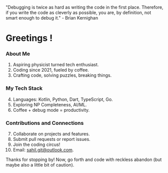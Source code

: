 "Debugging is twice as hard as writing the code in the first place. Therefore, if you write the code as cleverly as possible, you are, by definition, not smart enough to debug it." - Brian Kernighan

# Greetings !

### About Me
1. Aspiring physicist turned tech enthusiast.
2. Coding since 2021, fueled by coffee.
3. Crafting code, solving puzzles, breaking things.

### My Tech Stack
4. Languages: Kotlin, Python, Dart, TypeScript, Go.
5. Exploring NP Completeness, AI/ML.
6. Coffee + debug mode = productivity.

### Contributions and Connections
7. Collaborate on projects and features.
8. Submit pull requests or report issues.
9. Join the coding circus!
10. Email: sahil.git@outlook.com.

Thanks for stopping by! Now, go forth and code with reckless abandon (but maybe also a little bit of caution).
